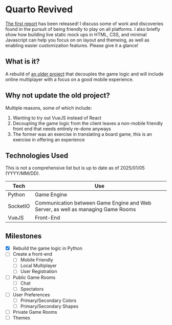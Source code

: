 # Quarto Revived

[The first report](./ProgressReports/0/report.md) has been released! I discuss some of work and discoveries found in the pursuit of being friendly to play on all platforms. I also briefly show how building live static mock ups in HTML, CSS, and minimal Javascript can help you focus on on layout and themeing, as well as enabling easier customization features. Please give it a glance!

## What is it?

A rebuild of [an older project](https://github.com/CTheCheese93/Quarto) that decouples the game logic and will include online multiplayer with a focus on a good mobile experience.

## Why not update the old project?

Multiple reasons, some of which include:

1. Wanting to try out VueJS instead of React
1. Decoupling the game logic from the client leaves a non-mobile friendly front end that needs entirely re-done anyways
1. The former was an exercise in translating a board game, this is an exercise in offering an experience

## Technologies Used

This is not a comprehensive list but is up to date as of 2025/01/05 (YYYY/MM/DD).

| Tech | Use |
|-|-|
|Python|Game Engine|
|SocketIO|Communication between Game Engine and Web Server, as well as managing Game Rooms|
|VueJS| Front-End

## Milestones

- [x] Rebuild the game logic in Python
- [ ] Create a front-end
    - [ ] Mobile Friendly
    - [ ] Local Multiplayer
    - [ ] User Registration
- [ ] Public Game Rooms
    - [ ] Chat
    - [ ] Spectators
- [ ] User Preferences
    - [ ] Primary/Secondary Colors
    - [ ] Primary/Secondary Shapes
- [ ] Private Game Rooms
- [ ] Themes